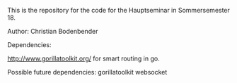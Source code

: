 This is the repository for the code for the Hauptseminar in Sommersemester 18.

Author: Christian Bodenbender

Dependencies:

http://www.gorillatoolkit.org/ for smart routing in go.

Possible future dependencies:
gorillatoolkit websocket